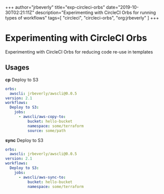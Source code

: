 +++
author="jrbeverly"
title="exp-circleci-orbs"
date="2019-10-30T02:21:11Z"
description="Experimenting with CircleCI Orbs for running types of workflows"
tags=[
  "circleci",
  "circleci-orbs",
  "org:jrbeverly"
]
+++

# Experimenting with CircleCI Orbs

Experimenting with CircleCI Orbs for reducing code re-use in templates

## Usages

**cp**
Deploy to S3

```yml
orbs:
  awscli: jrbeverly/awscli@0.0.5
version: 2.1
workflows:
  Deploy to S3:
    jobs:
      - awscli/aws-copy-to:
          bucket: hello-bucket
          namespace: some/terraform
          source: some/path
```

**sync**
Deploy to S3

```yml
orbs:
  awscli: jrbeverly/awscli@0.0.5
version: 2.1
workflows:
  Deploy to S3:
    jobs:
      - awscli/aws-sync-to:
          bucket: hello-bucket
          namespace: some/terraform
```